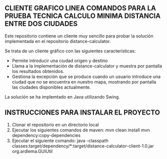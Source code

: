 CLIENTE GRAFICO LINEA COMANDOS PARA LA PRUEBA TECNICA CALCULO MINIMA DISTANCIA ENTRE DOS CIUDADES
-------------------------------------------------------------------------------------------------

Este repositorio contiene un cliente muy sencillo para probar la solución implementada en el repositorio distance-calculator.

Se trata de un cliente gráfico con las siguientes características:

   - Permite introducir una ciudad origen y destino
   - Llama a la implementación de distance-calculator y muestra por pantalla los resultados obtenidos.
   - Gestiona la excepción que se produce cuando un usuario introduce una ciudad que no se encuentra en nuestro mapa, mostrando por pantalla las ciudades disponibles actualmente.

La solución se ha implemtado en Java utilizando Swing.

INSTRUCCIONES PARA INSTALAR EL PROYECTO
---------------------------------------

1. Clonar el repositorio en un directorio local
2. Ejecutar los siguientes comandos de maven:
     mvn clean install
     mvn dependency:copy-dependencies
3. Ejecutar el siguiente comando:
     java -classpath classes:target/dependency/*:target/distance-calculator-client-1.0.jar org.ardlema.GUIUtil

